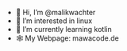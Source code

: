 - 👋 Hi, I’m @malikwachter
- 👀 I’m interested in linux
- 🌱 I’m currently learning kotlin
- 🕸️ My Webpage: mawacode.de

<!---
malikwachter/malikwachter is a ✨ special ✨ repository because its `README.md` (this file) appears on your GitHub profile.
You can click the Preview link to take a look at your changes.
--->
